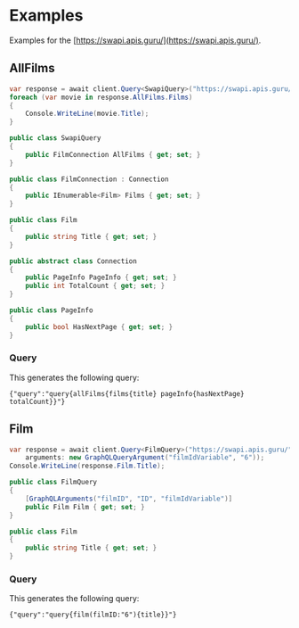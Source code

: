 # Examples
Examples for the [https://swapi.apis.guru/](https://swapi.apis.guru/).

## AllFilms
```csharp
var response = await client.Query<SwapiQuery>("https://swapi.apis.guru/");
foreach (var movie in response.AllFilms.Films)
{
	Console.WriteLine(movie.Title);
}

public class SwapiQuery
{
	public FilmConnection AllFilms { get; set; }
}

public class FilmConnection : Connection
{
	public IEnumerable<Film> Films { get; set; }
}

public class Film
{
	public string Title { get; set; }
}

public abstract class Connection
{
	public PageInfo PageInfo { get; set; }
	public int TotalCount { get; set; }
}

public class PageInfo
{
	public bool HasNextPage { get; set; }
}
```

### Query
This generates the following query:
```
{"query":"query{allFilms{films{title} pageInfo{hasNextPage} totalCount}}"}
```

## Film
```csharp
var response = await client.Query<FilmQuery>("https://swapi.apis.guru/",
	arguments: new GraphQLQueryArgument("filmIdVariable", "6"));
Console.WriteLine(response.Film.Title);

public class FilmQuery
{
	[GraphQLArguments("filmID", "ID", "filmIdVariable")]
	public Film Film { get; set; }
}

public class Film
{
	public string Title { get; set; }
}
```

### Query
This generates the following query:
```
{"query":"query{film(filmID:"6"){title}}"}
```